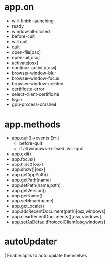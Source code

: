 # app.on
 - will-finish-launching
 - ready
 - window-all-closed
 - before-quit
 - will quit
 - quit
 - open-file[osx]
 - open-url[osx]
 - activate[osx]
 - continue-activity[osx]
 - browser-window-blur
 - browser-window-focus
 - browser-window-created
 - certificate-error
 - select-client-certificate
 - login
 - gpu-process-crashed

# app.methods
 - app.quit()->events Emit
 	- before-quit
 	- if all windows->closed ,will-quit
 - app.exit()
 - app.focus()
 - app.hide()[osx]
 - app.show()[osx]
 - app.getAppPath()
 - app.getPath(name)
 - app.setPath(name,path)
 - app.getVersion()
 - app.getName()
 - app.setNmae(name)
 - app.getLocale()
 - app.addRecentDocument(path)[osx,windows]
 - app.clearRecentDocuments()[osx,windows]
 - app.setAsDefaultProtocolClient[osx,windows]

 # autoUpdater
 | Enable apps to auto update themselves


